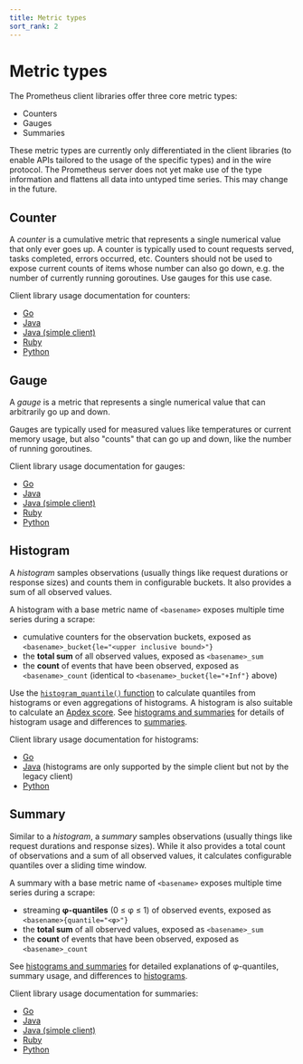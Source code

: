 ```yaml
---
title: Metric types
sort_rank: 2
---
```


# Metric types

The Prometheus client libraries offer three core metric types:

  * Counters
  * Gauges
  * Summaries

These metric types are currently only differentiated in the client libraries
(to enable APIs tailored to the usage of the specific types) and in the wire
protocol. The Prometheus server does not yet make use of the type information
and flattens all data into untyped time series. This may change in the future.

## Counter

A _counter_ is a cumulative metric that represents a single numerical value
that only ever goes up. A counter is typically used to count requests served,
tasks completed, errors occurred, etc. Counters should not be used to expose
current counts of items whose number can also go down, e.g. the number of
currently running goroutines. Use gauges for this use case.

Client library usage documentation for counters:

   * [Go](http://godoc.org/github.com/prometheus/client_golang/prometheus#Counter)
   * [Java](https://github.com/prometheus/client_java/blob/master/client/src/main/java/io/prometheus/client/metrics/Counter.java)
   * [Java (simple client)](https://github.com/prometheus/client_java/blob/master/simpleclient/src/main/java/io/prometheus/client/Counter.java)
   * [Ruby](https://github.com/prometheus/client_ruby#counter)
   * [Python](https://github.com/prometheus/client_python#counter)

## Gauge

A _gauge_ is a metric that represents a single numerical value that can
arbitrarily go up and down.

Gauges are typically used for measured values like temperatures or current
memory usage, but also "counts" that can go up and down, like the number of
running goroutines.

Client library usage documentation for gauges:

   * [Go](http://godoc.org/github.com/prometheus/client_golang/prometheus#Gauge)
   * [Java](https://github.com/prometheus/client_java/blob/master/client/src/main/java/io/prometheus/client/metrics/Gauge.java)
   * [Java (simple client)](https://github.com/prometheus/client_java/blob/master/simpleclient/src/main/java/io/prometheus/client/Gauge.java)
   * [Ruby](https://github.com/prometheus/client_ruby#gauge)
   * [Python](https://github.com/prometheus/client_python#gauge)

## Histogram

A _histogram_ samples observations (usually things like request durations or
response sizes) and counts them in configurable buckets. It also provides a sum
of all observed values.

A histogram with a base metric name of `<basename>` exposes multiple time series
during a scrape:

  * cumulative counters for the observation buckets, exposed as `<basename>_bucket{le="<upper inclusive bound>"}`
  * the **total sum** of all observed values, exposed as `<basename>_sum`
  * the **count** of events that have been observed, exposed as `<basename>_count` (identical to `<basename>_bucket{le="+Inf"}` above)

Use the [`histogram_quantile()`
function](/docs/querying/functions/#histogram_quantile()) to calculate
quantiles from histograms or even aggregations of histograms. A
histogram is also suitable to calculate an [Apdex
score](http://en.wikipedia.org/wiki/Apdex). See [histograms and
summaries](/docs/practices/histograms) for details of histogram usage
and differences to [summaries](#summary).

Client library usage documentation for histograms:

   * [Go](http://godoc.org/github.com/prometheus/client_golang/prometheus#Histogram)
   * [Java](https://github.com/prometheus/client_java/blob/master/simpleclient/src/main/java/io/prometheus/client/Histogram.java) (histograms are only supported by the simple client but not by the legacy client)
   * [Python](https://github.com/prometheus/client_python#histogram)

## Summary

Similar to a _histogram_, a _summary_ samples observations (usually things like
request durations and response sizes). While it also provides a total count of
observations and a sum of all observed values, it calculates configurable
quantiles over a sliding time window.

A summary with a base metric name of `<basename>` exposes multiple time series
during a scrape:

  * streaming **φ-quantiles** (0 ≤ φ ≤ 1) of observed events, exposed as `<basename>{quantile="<φ>"}`
  * the **total sum** of all observed values, exposed as `<basename>_sum`
  * the **count** of events that have been observed, exposed as `<basename>_count`

See [histograms and summaries](/docs/practices/histograms) for
detailed explanations of φ-quantiles, summary usage, and differences
to [histograms](#histogram).

Client library usage documentation for summaries:

   * [Go](http://godoc.org/github.com/prometheus/client_golang/prometheus#Summary)
   * [Java](https://github.com/prometheus/client_java/blob/master/client/src/main/java/io/prometheus/client/metrics/Summary.java)
   * [Java (simple client)](https://github.com/prometheus/client_java/blob/master/simpleclient/src/main/java/io/prometheus/client/Summary.java)
   * [Ruby](https://github.com/prometheus/client_ruby#summary)
   * [Python](https://github.com/prometheus/client_python#summary)
